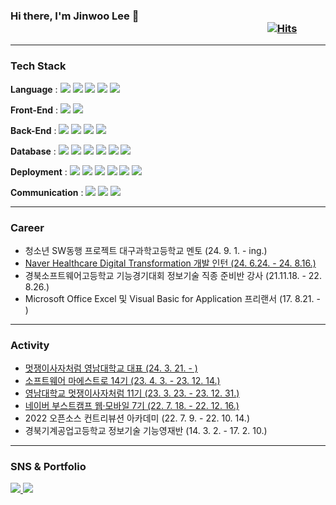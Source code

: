 ### Hi there, I'm Jinwoo Lee 👋 &nbsp;&nbsp;&nbsp;&nbsp;&nbsp;&nbsp;&nbsp;&nbsp;&nbsp;&nbsp;&nbsp;&nbsp;&nbsp;&nbsp;&nbsp;&nbsp;&nbsp;&nbsp;&nbsp;&nbsp;&nbsp;&nbsp;&nbsp;&nbsp;&nbsp;&nbsp;&nbsp;&nbsp;&nbsp;&nbsp;&nbsp;&nbsp;&nbsp;&nbsp;&nbsp;&nbsp;&nbsp;&nbsp;&nbsp;&nbsp;&nbsp;&nbsp;&nbsp;&nbsp;&nbsp;&nbsp;&nbsp;&nbsp;&nbsp;&nbsp;&nbsp;&nbsp;&nbsp;&nbsp;&nbsp;&nbsp;&nbsp;&nbsp;&nbsp;&nbsp;&nbsp;&nbsp;&nbsp;&nbsp;&nbsp;&nbsp;&nbsp;&nbsp;&nbsp;&nbsp;&nbsp;&nbsp;&nbsp;&nbsp;&nbsp;&nbsp;&nbsp;&nbsp;&nbsp;&nbsp;&nbsp;&nbsp;&nbsp;&nbsp;&nbsp;&nbsp;&nbsp;&nbsp;&nbsp;&nbsp;&nbsp;&nbsp;&nbsp;&nbsp;&nbsp;&nbsp;&nbsp;&nbsp;&nbsp;&nbsp;&nbsp;&nbsp;&nbsp;&nbsp;&nbsp; [![Hits](https://hits.seeyoufarm.com/api/count/incr/badge.svg?url=https%3A%2F%2Fgithub.com%2Fjinlee1703%2Fhit-counter&count_bg=%2379C83D&title_bg=%23555555&icon=&icon_color=%23E7E7E7&title=hits&edge_flat=false)](https://hits.seeyoufarm.com)

---

### Tech Stack

<b>Language</b> :
<img src="https://img.shields.io/badge/JavaScript-F7DF1E?style=flat&logo=JavaScript&logoColor=white"/>
<img src="https://img.shields.io/badge/TypeScript-3178C6?style=flat&logo=TypeScript&logoColor=white" />
<img src="https://img.shields.io/badge/Java-007396?style=flat&logo=Java&logoColor=white" />
<img src="https://img.shields.io/badge/Python-3776AB?style=flat&logo=Python&logoColor=white" />
<img src="https://img.shields.io/badge/Visual Basic-512BD4?style=flat&logo=Visual Basic&logoColor=white" />

<b>Front-End</b> :
<img src="https://img.shields.io/badge/React-61DAFB?style=flat&logo=React&logoColor=white" />
<img src="https://img.shields.io/badge/Android-3DDC84?style=flat&logo=Android&logoColor=white" />

<b>Back-End</b> :
<img src="https://img.shields.io/badge/Spring-6DB33F?style=flat&logo=Spring&logoColor=white" />
<img src="https://img.shields.io/badge/NestJS-E0234E?style=flat&logo=NestJS&logoColor=white" />
<img src="https://img.shields.io/badge/Node.js-339933?style=flat&logo=Node.js&logoColor=white" />
<img src="https://img.shields.io/badge/Socket.io-010101?style=flat&logo=socketdotio&logoColor=white" />

<b>Database</b> :
<img src="https://img.shields.io/badge/MySQL-4479A1?style=flat&logo=MySQL&logoColor=white" />
<img src="https://img.shields.io/badge/MariaDB-003545?style=flat&logo=MariaDB&logoColor=white" />
<img src="https://img.shields.io/badge/Oracle-F80000?style=flat&logo=Oracle&logoColor=white" />
<img src="https://img.shields.io/badge/SQLite-003B57?style=flat&logo=SQLite&logoColor=white" />
<img src="https://img.shields.io/badge/MongoDB-47A248?style=flat&logo=MongoDB&logoColor=white" />
<img src="https://img.shields.io/badge/Redis-DC382D?style=flat&logo=Redis&logoColor=white" />

<b>Deployment</b> :
<img src="https://img.shields.io/badge/Amazon AWS-232F3E?style=flat&logo=Amazon AWS&logoColor=white" />
<img src="https://img.shields.io/badge/Naver Cloud Platform-03C75A?style=flat&logo=Naver&logoColor=white" />
<img src="https://img.shields.io/badge/Terraform-844FBA?style=flat&logo=Terraform&logoColor=white" />
<img src="https://img.shields.io/badge/GitHub Actions-2088FF?style=flat&logo=GitHub Actions&logoColor=white" />
<img src="https://img.shields.io/badge/Docker-2496ED?style=flat&logo=Docker&logoColor=white" />
<img src="https://img.shields.io/badge/Sentry-362D59?style=flat&logo=Sentry&logoColor=white" />

<b>Communication</b> :
<img src="https://img.shields.io/badge/Jira-0052CC?style=flat&logo=Jira&logoColor=white" />
<img src="https://img.shields.io/badge/Confluence-172B4D?style=flat&logo=Jira&logoColor=white" />
<img src="https://img.shields.io/badge/Slack-4A154B?style=flat&logo=Slack&logoColor=white" />

---

### Career

- 청소년 SW동행 프로젝트 대구과학고등학교 멘토 (24. 9. 1. - ing.)
- [Naver Healthcare Digital Transformation 개발 인턴 (24. 6.24. - 24. 8.16.)](https://drive.google.com/file/d/1dxAEi07sVoOb3lQ9Bb-znsZfZFYQ2vl4/view?usp=sharing)
- 경북소프트웨어고등학교 기능경기대회 정보기술 직종 준비반 강사 (21.11.18. - 22. 8.26.)
- Microsoft Office Excel 및 Visual Basic for Application 프리랜서 (17. 8.21. - )

---

### Activity

- [멋쟁이사자처럼 영남대학교 대표 (24. 3. 21. - )](https://github.com/Likelion-YeungNam-Univ)
- [소프트웨어 마에스트로 14기 (23. 4. 3. - 23. 12. 14.)](https://github.com/SWM-REPL)
- [영남대학교 멋쟁이사자처럼 11기 (23. 3. 23. - 23. 12. 31.)](https://github.com/Likelion-YeungNam-Univ)
- [네이버 부스트캠프 웹·모바일 7기 (22. 7. 18. - 22. 12. 16.)](https://github.com/boostcampwm-2022)
- 2022 오픈소스 컨트리뷰션 아카데미 (22. 7. 9. - 22. 10. 14.)
- 경북기계공업고등학교 정보기술 기능영재반 (14. 3. 2. - 17. 2. 10.)

---

### SNS & Portfolio

<a href="mailto:jinlee1703@gmail.com">
  <img src="https://img.shields.io/badge/Mail-30B980?style=flat&logo=Gmail&logoColor=white" />
</a>
<a href="https://jinlee1703.github.io">
  <img src="https://img.shields.io/badge/Blog-FF9800?style=flat&logo=Blogger&logoColor=white" />
</a>
<!-- <a href="https://candy-yam-479.notion.site/Lee-Jinwoo-6f25957336cd4310853b7f8f12e6daf5">
  <img src="https://img.shields.io/badge/Portfolio-FF3633?style=flat&logo=Micro.blog&logoColor=white" />
</a> -->
